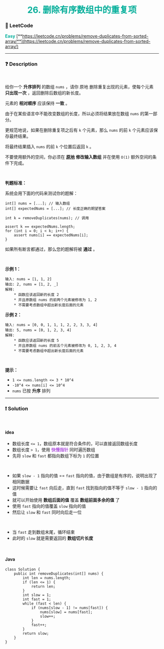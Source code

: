 <h1 style="text-align: center;"> <span style="color: #00AF9B;">26. 删除有序数组中的重复项</span> </h1>

### 🚀 LeetCode

<base target="_blank">

<span style="color: #00AF9B;">**Easy**</span> [**https://leetcode.cn/problems/remove-duplicates-from-sorted-array/**](https://leetcode.cn/problems/remove-duplicates-from-sorted-array/)

---

### ❓ Description

<br/>

给你一个 **升序排列** 的数组 `nums` ，请你 原地 删除重复出现的元素，使每个元素 **只出现一次** ，返回删除后数组的新长度。

元素的 **相对顺序** 应该保持 **一致** 。

由于在某些语言中不能改变数组的长度，所以必须将结果放在数组 `nums` 的第一部分。

更规范地说，如果在删除重复项之后有 `k` 个元素，那么 `nums` 的前 `k` 个元素应该保存最终结果。

将最终结果插入 `nums` 的前 `k` 个位置后返回 `k` 。

不要使用额外的空间，你必须在 [**原地**](https://baike.baidu.com/item/%E5%8E%9F%E5%9C%B0%E7%AE%97%E6%B3%95) **修改输入数组** 并在使用 `O(1)` 额外空间的条件下完成。

<br/>

**判题标准：**

系统会用下面的代码来测试你的题解：

```
int[] nums = [...]; // 输入数组
int[] expectedNums = [...]; // 长度正确的期望答案

int k = removeDuplicates(nums); // 调用

assert k == expectedNums.length;
for (int i = 0; i < k; i++) {
    assert nums[i] == expectedNums[i];
}
```

如果所有断言都通过，那么您的题解将被 **通过** 。

<br/>

**示例 1：**

```
输入: nums = [1, 1, 2]
输出: 2, nums = [1, 2, _]
解释: 
    * 函数应该返回新的长度 2
    * 并且原数组 nums 的前两个元素被修改为 1, 2
    * 不需要考虑数组中超出新长度后面的元素
```

**示例 2：**

```
输入: nums = [0, 0, 1, 1, 1, 2, 2, 3, 3, 4]
输出: 5, nums = [0, 1, 2, 3, 4]
解释: 
    * 函数应该返回新的长度 5
    * 并且原数组 nums 的前五个元素被修改为 0, 1, 2, 3, 4
    * 不需要考虑数组中超出新长度后面的元素
```

<br/>

**提示：**

* `1 <= nums.length <= 3 * 10^4`
* `-10^4 <= nums[i] <= 10^4`
* `nums` 已按 **升序** 排列

---

### ❗ Solution

<br/>

#### idea

* 数组长度 `<= 1`，数组原本就是符合条件的，可以直接返回数组长度
* 数组长度 `> 1`，使用 <span style="color: #AF52DE;">**快慢指针**</span> 同时遍历数组
* 先将 `slow` 和 `fast` 都指向数组下标为 `1` 的位置

<br/>

* 如果 `slow - 1` 指向的值 == `fast` 指向的值，由于数组是有序的，说明出现了相同数据
* 这时候需要让 `fast` 向后走，直到 `fast` 找到指向的值不等于 `slow - 1` 指向的值
* 就可以开始使用 **数组后面的值** 覆盖 **数组前面多余的值** 了
* 使用 `fast` 指向的值覆盖 `slow` 指向的值
* 然后让 `slow` 和 `fast` 同时向后走一位

<br/>

* 当 `fast` 走到数组末尾，循环结束
* 此时的 `slow` 就是需要返回的 **数组切片长度**

<br/>

#### Java

```
class Solution {
    public int removeDuplicates(int[] nums) {
        int len = nums.length;
        if (len <= 1) {
            return len;
        }
        int slow = 1;
        int fast = 1;
        while (fast < len) {
            if (nums[slow - 1] != nums[fast]) {
                nums[slow] = nums[fast];
                slow++;
            }
            fast++;
        }
        return slow;
    }
}
```
